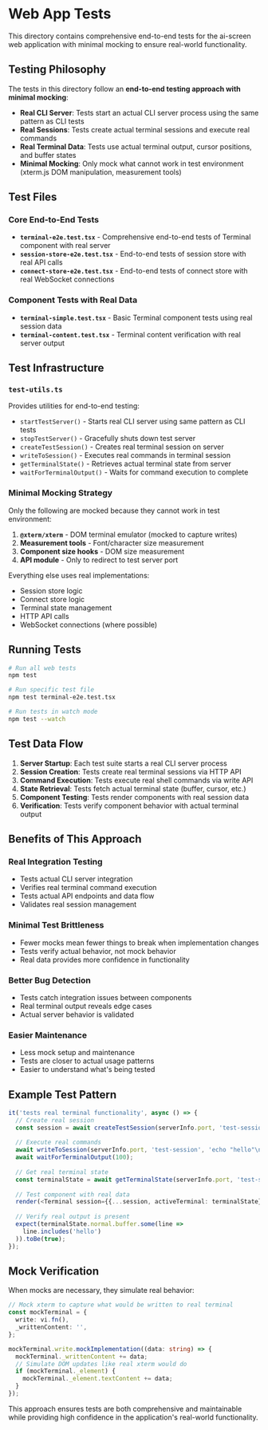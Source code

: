 # Web App Tests

This directory contains comprehensive end-to-end tests for the ai-screen web application with minimal mocking to ensure real-world functionality.

## Testing Philosophy

The tests in this directory follow an **end-to-end testing approach with minimal mocking**:

- **Real CLI Server**: Tests start an actual CLI server process using the same pattern as CLI tests
- **Real Sessions**: Tests create actual terminal sessions and execute real commands
- **Real Terminal Data**: Tests use actual terminal output, cursor positions, and buffer states
- **Minimal Mocking**: Only mock what cannot work in test environment (xterm.js DOM manipulation, measurement tools)

## Test Files

### Core End-to-End Tests

- **`terminal-e2e.test.tsx`** - Comprehensive end-to-end tests of Terminal component with real server
- **`session-store-e2e.test.tsx`** - End-to-end tests of session store with real API calls
- **`connect-store-e2e.test.tsx`** - End-to-end tests of connect store with real WebSocket connections

### Component Tests with Real Data

- **`terminal-simple.test.tsx`** - Basic Terminal component tests using real session data
- **`terminal-content.test.tsx`** - Terminal content verification with real server output

## Test Infrastructure

### `test-utils.ts`

Provides utilities for end-to-end testing:

- `startTestServer()` - Starts real CLI server using same pattern as CLI tests
- `stopTestServer()` - Gracefully shuts down test server
- `createTestSession()` - Creates real terminal session on server
- `writeToSession()` - Executes real commands in terminal session
- `getTerminalState()` - Retrieves actual terminal state from server
- `waitForTerminalOutput()` - Waits for command execution to complete

### Minimal Mocking Strategy

Only the following are mocked because they cannot work in test environment:

1. **`@xterm/xterm`** - DOM terminal emulator (mocked to capture writes)
2. **Measurement tools** - Font/character size measurement
3. **Component size hooks** - DOM size measurement
4. **API module** - Only to redirect to test server port

Everything else uses real implementations:
- Session store logic
- Connect store logic  
- Terminal state management
- HTTP API calls
- WebSocket connections (where possible)

## Running Tests

```bash
# Run all web tests
npm test

# Run specific test file
npm test terminal-e2e.test.tsx

# Run tests in watch mode
npm test --watch
```

## Test Data Flow

1. **Server Startup**: Each test suite starts a real CLI server process
2. **Session Creation**: Tests create real terminal sessions via HTTP API
3. **Command Execution**: Tests execute real shell commands via write API
4. **State Retrieval**: Tests fetch actual terminal state (buffer, cursor, etc.)
5. **Component Testing**: Tests render components with real session data
6. **Verification**: Tests verify component behavior with actual terminal output

## Benefits of This Approach

### Real Integration Testing
- Tests actual CLI server integration
- Verifies real terminal command execution
- Tests actual API endpoints and data flow
- Validates real session management

### Minimal Test Brittleness
- Fewer mocks mean fewer things to break when implementation changes
- Tests verify actual behavior, not mock behavior
- Real data provides more confidence in functionality

### Better Bug Detection
- Tests catch integration issues between components
- Real terminal output reveals edge cases
- Actual server behavior is validated

### Easier Maintenance
- Less mock setup and maintenance
- Tests are closer to actual usage patterns
- Easier to understand what's being tested

## Example Test Pattern

```typescript
it('tests real terminal functionality', async () => {
  // Create real session
  const session = await createTestSession(serverInfo.port, 'test-session');
  
  // Execute real commands
  await writeToSession(serverInfo.port, 'test-session', 'echo "hello"\n');
  await waitForTerminalOutput(100);
  
  // Get real terminal state
  const terminalState = await getTerminalState(serverInfo.port, 'test-session');
  
  // Test component with real data
  render(<Terminal session={{...session, activeTerminal: terminalState}} />);
  
  // Verify real output is present
  expect(terminalState.normal.buffer.some(line => 
    line.includes('hello')
  )).toBe(true);
});
```

## Mock Verification

When mocks are necessary, they simulate real behavior:

```typescript
// Mock xterm to capture what would be written to real terminal
const mockTerminal = {
  write: vi.fn(),
  _writtenContent: '',
};

mockTerminal.write.mockImplementation((data: string) => {
  mockTerminal._writtenContent += data;
  // Simulate DOM updates like real xterm would do
  if (mockTerminal._element) {
    mockTerminal._element.textContent += data;
  }
});
```

This approach ensures tests are both comprehensive and maintainable while providing high confidence in the application's real-world functionality.
